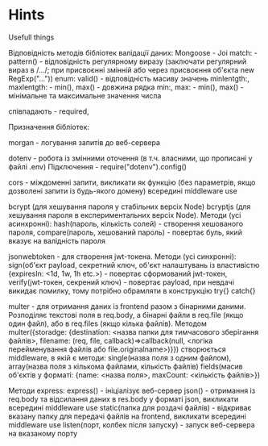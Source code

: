 # Hints
Usefull things

Відповідність методів бібліотек валідації даних:
Mongoose  - Joi
match: - pattern() - відповідність регулярному виразу (заключати регулярний вираз в /.../; при присвоєнні змінній або через присвоєння об'єкта new RegExp("..."))
enum: valid() - відповідність масиву значень
minlentgth:, maxlentgth: - min(), max() - довжина рядка
min:, max: - min(), max() - мінімальне та максимальне значення числа

співпадають - required,

Призначення бібліотек:

morgan - логування запитів до веб-сервера 

dotenv - робота із змінними оточення (в т.ч. власними, що прописані у файлі .env) Підключення - require("dotenv").config()

cors - міждоменні запити, викликати як функцію (без параметрів, якщо дозволені запити із будь-якого домену) всередині middleware use

bcrypt (для хешування пароля у стабільних версіх Node) bcryptjs (для хешування пароля в експериментальних версіх Node). 
Методи (усі асинхронні): hash(пароль, кількість солей) - створення хешованого пароля, compare(пароль, хешований пароль) - повертає буль, який вказує на валідність пароля

jsonwebtoken - для створення jwt-токена. 
Методи (усі синхронні): sign(об'єкт payload, секретний ключ, об'єкт налаштувань із властивістю {expiresIn: <1d, 1w, 1h etc.>) - повертає сформований jwt-токен,
verify(jwt-токен, секрений ключ) - повертає payload, при невдачі викидає помилку, тому потрібно обрамляти в конструкцію try{} catch{}

multer - для отримання даних із frontend разом з бінарними даними. Розподіляє текстові поля в req.body, а бінарні файли в req.file (якщо один файл), або в req.files (якщо кілька файлів).
Методом multer({storadge: {destination: <назва папки для тимчасового зберігання файлів>, filename: (req, file, callback)=>callback(null, <логіка перейменування файлів або file.originalname>)}}) створюється middleware, в якій є методи: single(назва поля з одним файлом), array(назва поля з кількома файлами, кількість файлів) fields(масив об'єктів у форматі: {name: <назва поля>, maxCount: <кількість файлів>})

Методи express:
express() - ініціалізує веб-сервер
json() - отримання із req.body та відсилання даних в res.body у форматі json, викликати всередині middleware use
static(папка для роздачі файлів) - відкриває вказану папку для передачі файлів на frontend, викликати всередині middleware use
listen(порт, колбек після запуску) - запуск веб-сервера на вказаному порту


